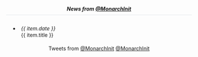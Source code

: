 <div class="home-page-section news-section">
  <div class="row">
    <div class="col-sm offset-lg-1 col-lg-6">
      <h5 class="news">
        <i class="fa fa-newspaper-o fa-fw"></i> News from
        <a href="https://medium.com/@MonarchInit" target="__blank">
          @MonarchInit
        </a>
      </h5>
      <ul class="list-inline">
        <li v-for="(item, index) in newsItems.slice(0, 7)" :key="index">
          <span class="news-date">{{ item.date }}</span>
          <a class="news-title" :href="item.url" target="_blank">
            {{ item.title }}
          </a>
        </li>
      </ul>
    </div>
    <div class="col-sm col-lg-4">
      <i class="fa fa-twitter fa-fw"></i> Tweets from
      <a href="https://twitter.com/MonarchInit">@MonarchInit</a>
      <a
        class="twitter-timeline"
        href="https://twitter.com/MonarchInit"
        data-preview=""
        data-chrome="noheader nofooter"
        data-height="350"
      >
        @MonarchInit
      </a>
    </div>
  </div>
</div>

<style lang="scss">
  @import "~@/style/variables";
  @import "~@/style/home-page";

  div.news-section {
    text-align: center;
    background: $home-section-light-bg;

    h5.news {
      border-bottom: 1px solid rgba(15, 70, 100, 0.12);
      padding-bottom: 8px;
    }

    .news-date {
      width: fit-content;
      text-align: left;
      margin-right: 15px;
      display: block;
      font-style: italic;
    }

    ul {
      padding: 0 10px;
      text-align: left;
      margin-left: 5%;

      li {
        line-height: 1.3em;
        padding: 5px;
      }
    }
  }
</style>

<script>
  import getNewsItems from "@/api/News";

  export default {
    data() {
      return {
        newsItems: []
      };
    },
    async mounted() {
      this.newsItems = await getNewsItems();

      /* eslint-disable */
      (function (d, s, id) {
        var js,
          fjs = d.getElementsByTagName(s)[0],
          t = window.twttr || {};
        if (d.getElementById(id)) return t.widgets.load();
        js = d.createElement(s);
        js.id = id;
        js.src = "https://platform.twitter.com/widgets.js";
        fjs.parentNode.insertBefore(js, fjs);

        t._e = [];
        t.ready = function (f) {
          t._e.push(f);
        };
        return t;
      })(document, "script", "twitter-wjs");
      /* eslint-enable */
    }
  };
</script>
